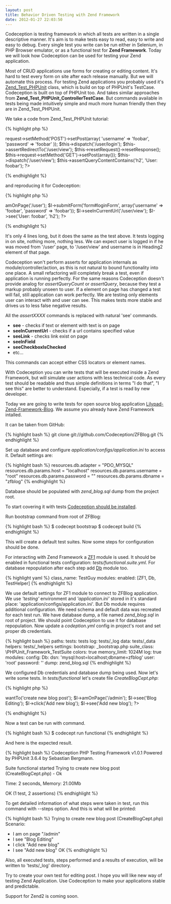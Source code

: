 ```yaml
---
layout: post
title: Behavior Driven Testing with Zend Framework
date: 2012-01-27 22:03:50
---
```


Codeception is testing framework in which all tests are written in a single descriptive manner. 
It's aim is to make tests easy to read, easy to write and easy to debug. Every single test you write can be run either in Selenium, in PHP Browser emulator, or as a functional test for **Zend Framework**. Today we will look how Codeception can be used for testing your Zend application.

Most of CRUD applications use forms for creating or editing content. It's hard to test every form on site after each release manually. But we will automate this process. For testing Zend applications you probably used it's [Zend_Test_PHPUnit](https://framework.zend.com/manual/1.11/en/zend.test.phpunit.html) class, which is build on top of PHPUnit's TestCase. Codeception is built on top of PHPUnit too. And takes similar approaches from **Zend_Test_PHPUnit_ControllerTestCase**. But commands available in tests being made intuitively simple and much more human friendly then they are in Zend_Test_PHPUnit.

We take a code from Zend_Test_PHPUnit tutorial:

{% highlight php %}
<?php
// Zend_Test_PHPUnit
$this->request->setMethod('POST')->setPost(array(
'username' => 'foobar',
'password' => 'foobar'
));
$this->dispatch('/user/login');
$this->assertRedirectTo('/user/view');
$this->resetRequest()->resetResponse();

$this->request->setMethod('GET')->setPost(array());
$this->dispatch('/user/view');
$this->assertQueryContentContains('h2', 'User: foobar');
?>
{% endhighlight %}

and reproducing it for Codeception: 

{% highlight php %}
<?php
// Codeception
$I->amOnPage('/user');
$I->submitForm('form#loginForm', array('username' => 'foobar', 'password' => 'foobar'));
$I->seeInCurrentUrl('/user/view');
$I->see('User: foobar', 'h2');
?> 
{% endhighlight %}

It's only 4 lines long, but it does the same as the test above. It tests logging in on site, nothing more, nothing less. We can expect user is logged in if he was moved from '/user' page, to '/user/view' and username is in Heading2 element of that page. 

Codeception won't perform asserts for application internals as module/controller/action, as this is not natural to bound functionality into one place. A small refactoring will completely break a test, even if application is running perfectly. For the same reasons Codeception doesn't provide analog for _assertQueryCount_ or _assertQuery_, because they test a markup probably unseen to user. If a element on page has changed a test will fail, still application can work perfectly. We are testing only elements user can interact with and user can see. This makes tests more stable and drives us to less false negative results.

All the *assertXXXX* commands is replaced with natural 'see' commands.

* **see** - checks if text or element with text is on page
* **seeInCurrentUrl** - checks if a url contains specified value
* **seeLink** - checks link exist on page
* **seeInField**
* **seeCheckboxIsChecked**
* etc...

This commands can accept either CSS locators or element names. 

With Codeception you can write tests that will be executed inside a Zend Framework, but will simulate user actions with less technical code. 
As every test should be readable and thus simple definitions in terms "I do that", "I see this" are better to understand. Especially, if a test is read by new developer. 

Today we are going to write tests for open source blog application [Lilypad-Zend-Framework-Blog](https://github.com/frogprincess/Lilypad-Zend-Framework-Blog). We assume you already have Zend Framework intalled.

It can be taken from GitHub:

{% highlight bash %}
git clone git://github.com/Codeception/ZFBlog.git
{% endhighlight %}

Set up database and configure _application/configs/application.ini_ to access it. Default settings are:

{% highlight bash %}
resources.db.adapter = "PDO_MYSQL"
resources.db.params.host = "localhost"
resources.db.params.username = "root"
resources.db.params.password = ""
resources.db.params.dbname = "zfblog"
{% endhighlight %}

Database should be populated with _zend_blog.sql_ dump from the project root.

To start covering it with tests [Codeception should be installed](https://codeception.com/install). 

Run bootstrap command from root of ZFBlog:

{% highlight bash %}
$ codecept bootstrap
$ codecept build
{% endhighlight %}

This will create a default test suites. Now some steps for configuration should be done.

For interacting with Zend Framework a [ZF1](https://codeception.com/docs/modules/ZF1) module is used.
It should be enabled in functional tests configuration: _tests/functional.suite.yml_.
For database repopulation after each step add [Db](https://codeception.com/docs/modules/Db) module too.

{% highlight yaml %}
class_name: TestGuy
modules:
	enabled: [ZF1, Db, TestHelper]
{% endhighlight %}

We use default settings for ZF1 module to connect to ZFBlog application. We use _'testing'_ environment and _'application.ini'_ stored in it's standard place: 'application/configs/application.ini'. But Db module requires additional configuration. We need schema and default data was recreated for each test run. We have database dump, a file named _zend_blog.sql_ in root of project. We should point Codeception to use it for database repopulation. Now update a _codeption.yml_ config in project's root and set proper db credentials. 

{% highlight bash %}
paths:
    tests: tests
    log: tests/_log
    data: tests/_data
    helpers: tests/_helpers
settings:
    bootstrap: _bootstrap.php
    suite_class: \PHPUnit_Framework_TestSuite
    colors: true
    memory_limit: 1024M
    log: true
modules:
    config:
        Db:
            dsn: 'mysql:host=localhost;dbname=zfblog'
            user: 'root'
            password: ''
            dump: zend_blog.sql
{% endhighlight %}

We configured Db credentials and database dump being used. Now let's write some tests. In _tests/functional_ let's create file _CreateBlogCept.php_:

{% highlight php %}
<?php
$I = new TestGuy($scenario);
$I->wantTo('create new blog post');
$I->amOnPage('/admin');
$I->see('Blog Editing');
$I->click('Add new blog');
$I->see('Add new blog');
?>

{% endhighlight %}

Now a test can be run with command.

{% highlight bash %}
$ codecept run functional
{% endhighlight %}

And here is the expected result. 

{% highlight bash %}
Codeception PHP Testing Framework v1.0.1
Powered by PHPUnit 3.6.4 by Sebastian Bergmann.

Suite functional started
Trying to  create new blog post (CreateBlogCept.php) - Ok


Time: 2 seconds, Memory: 21.00Mb

OK (1 test, 2 assertions)
{% endhighlight %}

To get detailed information of what steps were taken in test, run this command with --steps option. And this is what will be printed:

{% highlight bash %}
Trying to  create new blog post (CreateBlogCept.php)
Scenario:
* I am on page "/admin"
* I see "Blog Editing"
* I click "Add new blog"
* I see "Add new blog"
  OK
{% endhighlight %}

Also, all executed tests, steps performed and a results of execution, will be written to 'tests/_log' directory.

Try to create your own test for editing post. I hope you will like new way of testing Zend Application. Use Codeception to make your applications stable and predictable. 

Support for Zend2 is coming soon.